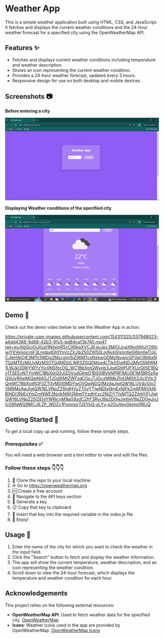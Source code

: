 # Weather App  

This is a simple weather application built using HTML, CSS, and JavaScript. It fetches and displays the current weather conditions and the 24-hour weather forecast for a specified city using the OpenWeatherMap API.

## Features :sparkles: 

- Fetches and displays current weather conditions including temperature and weather description.
- Shows an icon representing the current weather condition.
- Provides a 24-hour weather forecast, updated every 3 hours.
- Responsive design for use on both desktop and mobile devices.

## Screenshots :camera: 

**Before entering a city**

![Before entering the city.](image1.png)

**Displaying Weather conditions of the specified city**

![Weather conditions.](image2.png)

## Demo :movie_camera:

Check out the demo video below to see the Weather App in action:

https://private-user-images.githubusercontent.com/154311325/337948023-a4dd4388-9d88-42b3-91c5-bd84caf3b745.mp4?jwt=eyJhbGciOiJIUzI1NiIsInR5cCI6IkpXVCJ9.eyJpc3MiOiJnaXRodWIuY29tIiwiYXVkIjoicmF3LmdpdGh1YnVzZXJjb250ZW50LmNvbSIsImtleSI6ImtleTUiLCJleHAiOjE3MTc5MDg2MzcsIm5iZiI6MTcxNzkwODMzNywicGF0aCI6Ii8xNTQzMTEzMjUvMzM3OTQ4MDIzLWE0ZGQ0Mzg4LTlkODgtNDJiMy05MWM1LWJkODRjYWYzYjc0NS5tcDQ_WC1BbXotQWxnb3JpdGhtPUFXUzQtSE1BQy1TSEEyNTYmWC1BbXotQ3JlZGVudGlhbD1BS0lBVkNPRFlMU0E1M1BRSzRaQSUyRjIwMjQwNjA5JTJGdXMtZWFzdC0xJTJGczMlMkZhd3M0X3JlcXVlc3QmWC1BbXotRGF0ZT0yMDI0MDYwOVQwNDQ1MzdaJlgtQW16LUV4cGlyZXM9MzAwJlgtQW16LVNpZ25hdHVyZT0yYTIwNDIxNmExNjFkZmM1MjVkNjBiNDI3NjExYmZmNWE3NzlkNWI2MmI1YzdhYzc2NjZiYThjMTQ2ZjhhYjFjJlgtQW16LVNpZ25lZEhlYWRlcnM9aG9zdCZhY3Rvcl9pZD0wJmtleV9pZD0wJnJlcG9faWQ9MCJ9.ZP_WDZc1Pomnqr7JSYkQ-xLYv-p2GuVevGkiimj0RUQ

## Getting Started :rocket:

To get a local copy up and running, follow these simple steps. 

### Prerequisites :white_check_mark:

You will need a web browser and a text editor to view and edit the files.

### Follow these steps :point_down::point_down::point_down:

1. :dancers: Clone the repo to your local machine
2. :globe_with_meridians: Go to https://openweathermap.org
3. :free: Create a free account
4. :key: Navigate to the API keys section
5. :wrench: Generate a key
6. :clipboard: Copy that key to clipboard
7. :open_file_folder: Insert that key into the required variable in the index.js file
8. :tada: Enjoy!

## Usage :memo:

1. Enter the name of the city for which you want to check the weather in the input field.
2. Click the "Search" button to fetch and display the weather information.
3. The app will show the current temperature, weather description, and an icon representing the weather condition.
4. Scroll down to view the 24-hour forecast, which displays the temperature and weather condition for each hour.

## Acknowledgements

This project relies on the following external resources:

- **OpenWeatherMap API**: Used to fetch weather data for the specified city. [OpenWeatherMap](https://openweathermap.org/)
- **Icons**: Weather icons used in the app are provided by OpenWeatherMap. [OpenWeatherMap Icons](https://openweathermap.org/weather-conditions)
